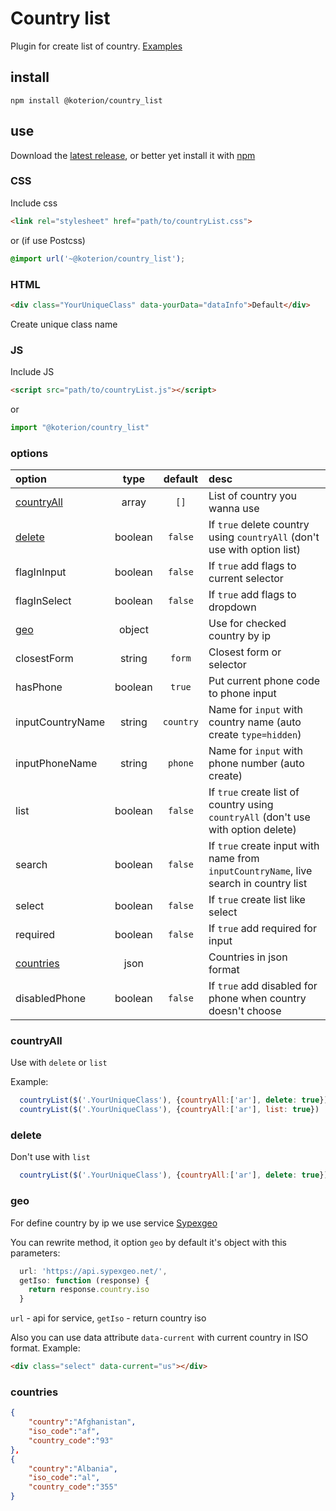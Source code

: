 # Country list 
Plugin for create list of country. [Examples](https://koterion.github.io/countryList/)

## install

```shell
npm install @koterion/country_list
```

## use

Download the [latest release](https://github.com/koterion/country_list/releases/latest), or better yet install it with [npm](https://www.npmjs.com/package/@koterion/country_list)

### CSS

Include css
```html
<link rel="stylesheet" href="path/to/countryList.css">
```
or (if use Postcss)
```css
@import url('~@koterion/country_list');
```

### HTML

```html
<div class="YourUniqueClass" data-yourData="dataInfo">Default</div>
```
Create unique class name

### JS

Include JS

```html
<script src="path/to/countryList.js"></script>
```

or

```js
import "@koterion/country_list"
```

### options

option | type | default | desc |
:--- | :---: | :---: | :--- |
[countryAll](#countryall) | array | `[]` | List of country you wanna use |
[delete](#delete) | boolean | `false` | If `true` delete country using `countryAll` (don't use with option list)
flagInInput | boolean | `false` | If `true` add flags to current selector
flagInSelect | boolean | `false` | If `true`  add flags to dropdown
[geo](#geo) | object | | Use for checked country by ip |
closestForm | string | `form` | Closest form or selector |
hasPhone | boolean | `true` | Put current phone code to phone input |
inputCountryName | string | `country` | Name for `input` with country name (auto create `type=hidden`)
inputPhoneName | string | `phone` | Name for `input` with phone number (auto create)
list | boolean | `false` | If `true` create list of country using `countryAll` (don't use with option delete)
search | boolean | `false` | If `true` create input with name from `inputCountryName`, live search in country list
select | boolean | `false` | If `true` create list like select
required | boolean | `false` | If `true` add required for input
[countries](#countries) | json |  | Countries in json format
disabledPhone | boolean | `false` | If `true` add disabled for phone when country doesn't choose
                 
### countryAll

Use with `delete` or `list`

Example:

```js
  countryList($('.YourUniqueClass'), {countryAll:['ar'], delete: true})
  countryList($('.YourUniqueClass'), {countryAll:['ar'], list: true})
```

### delete

Don't use with `list`

```js
  countryList($('.YourUniqueClass'), {countryAll:['ar'], delete: true})
```

### geo
For define country by ip we use service [Sypexgeo](https://api.sypexgeo.net/)

You can rewrite method, it option `geo` by default it's object with this parameters: 
```js
  url: 'https://api.sypexgeo.net/',
  getIso: function (response) {
    return response.country.iso
  }
```
`url` - api for service, `getIso` - return country iso

Also you can use data attribute `data-current` with current country in ISO format. Example:
```html
<div class="select" data-current="us"></div>
```

### countries

```json
{
    "country":"Afghanistan",
    "iso_code":"af",
    "country_code":"93"
},
{
    "country":"Albania",
    "iso_code":"al",
    "country_code":"355"
}
```